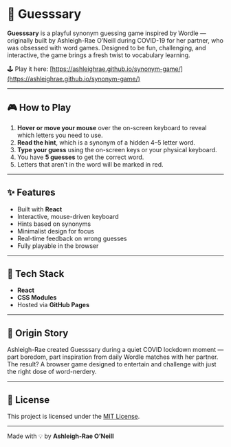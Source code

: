 # 🧠 Guesssary

**Guesssary** is a playful synonym guessing game inspired by Wordle — originally built by Ashleigh-Rae O’Neill during COVID-19 for her partner, who was obsessed with word games. Designed to be fun, challenging, and interactive, the game brings a fresh twist to vocabulary learning.

🕹️ Play it here: [https://ashleighrae.github.io/synonym-game/](https://ashleighrae.github.io/synonym-game/)

---

## 🎮 How to Play

1. **Hover or move your mouse** over the on-screen keyboard to reveal which letters you need to use.
2. **Read the hint**, which is a synonym of a hidden 4–5 letter word.
3. **Type your guess** using the on-screen keys or your physical keyboard.
4. You have **5 guesses** to get the correct word.
5. Letters that aren’t in the word will be marked in red.

---

## ✨ Features

- Built with **React**
- Interactive, mouse-driven keyboard
- Hints based on synonyms
- Minimalist design for focus
- Real-time feedback on wrong guesses
- Fully playable in the browser

---

## 🔧 Tech Stack

- **React**
- **CSS Modules**
- Hosted via **GitHub Pages**

---

## 📜 Origin Story

Ashleigh-Rae created Guesssary during a quiet COVID lockdown moment — part boredom, part inspiration from daily Wordle matches with her partner. The result? A browser game designed to entertain and challenge with just the right dose of word-nerdery.

---

## 📄 License

This project is licensed under the [MIT License](LICENSE).

---

Made with 💡 by **Ashleigh-Rae O’Neill**
